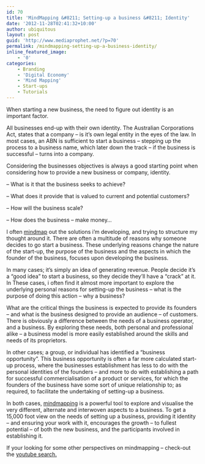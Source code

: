 ```yaml
---
id: 70
title: 'MindMapping &#8211; Setting-up a business &#8211; Identity'
date: '2012-11-28T02:41:32+10:00'
author: ubiquitous
layout: post
guid: 'http://www.mediaprophet.net/?p=70'
permalink: /mindmapping-setting-up-a-business-identity/
inline_featured_image:
    - '0'
categories:
    - Branding
    - 'Digital Economy'
    - 'Mind Mapping'
    - Start-ups
    - Tutorials
---
```


When starting a new business, the need to figure out identity is an important factor.

All businesses end-up with their own identity. The Australian Corporations Act, states that a company – is it’s own legal entity in the eyes of the law. In most cases, an ABN is sufficient to start a business – stepping up the process to a business name, which later down the track – if the business is successful – turns into a company.

Considering the businesses objectives is always a good starting point when considering how to provide a new business or company, identity.

– What is it that the business seeks to achieve?

– What does it provide that is valued to current and potential customers?

– How will the business scale?

– How does the business – make money…

I often [mindmap](https://www.google.com.au/search?q=mindmapping "Mind Mapping Tools") out the solutions i’m developing, and trying to structure my thought around it. There are often a multitude of reasons why someone decides to go start a business. These underlying reasons change the nature of the start-up, the purpose of the business and the aspects in which the founder of the business, focuses upon developing the business.

In many cases; it’s simply an idea of generating revenue. People decide it’s a “good idea” to start a business, so they decide they’ll have a “crack” at it. In These cases, i often find it almost more important to explore the underlying personal reasons for setting-up the business – what is the purpose of doing this action – why a business?

What are the critical things the business is expected to provide its founders – and what is the business designed to provide an audience – of customers. There is obviously a difference between the needs of a business operator, and a business. By exploring these needs, both personal and professional alike – a business model is more easily established around the skills and needs of its proprietors.

In other cases; a group, or individual has identified a “business opportunity”. This business opportunity is often a far more calculated start-up process, where the businesses establishment has less to do with the personal identities of the founders – and more to do with establishing a path for successful commercialisation of a product or services, for which the founders of the business have some sort of unique relationship to; as required, to facilitate the undertaking of setting-up a business.

In both cases, [mindmapping](https://www.google.com.au/search?q=mindmapping "Mind Mapping Tools") is a powerful tool to explore and visualise the very different, alternate and interwoven aspects to a business. To get a 15,000 foot view on the needs of setting up a business, providing it identity – and ensuring your work with it, encourages the growth – to fullest potential – of both the new business, and the participants involved in establishing it.

If your looking for some other perspectives on mindmapping – check-out the [youtube search.](http://www.youtube.com/results?search_query=mind+mapping "YouTube Search Mind Mapping")